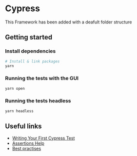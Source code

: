 # Cypress

This Framework has been added with a deafult folder structure

## Getting started

### Install dependencies

```bash
# Install & link packages
yarn
```

### Running the tests with the GUI

```bash
yarn open
```

### Running the tests headless

```bash
yarn headless
```

## Useful links

- [Writing Your First Cypress Test](https://docs.cypress.io/guides/getting-started/writing-your-first-test.html#Add-a-test-file)
- [Assertions Help](https://docs.cypress.io/guides/references/assertions.html#Chai)
- [Best practises](https://docs.cypress.io/guides/references/best-practices.html)
